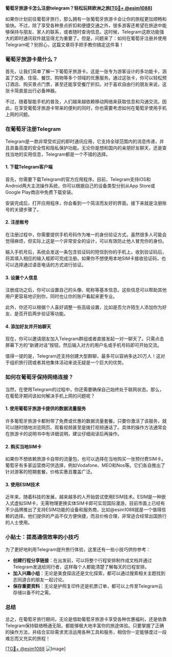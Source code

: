 **葡萄牙旅游卡怎么注册telegram？轻松玩转欧洲之旅[[TG💪+ @esim1088](https://t.me/s/esim1088)]**

如果你计划前往葡萄牙旅行，那么拥有一张葡萄牙旅游卡会让你的旅程更加顺畅和愉快。不过，除了享受各种景点折扣和便捷交通之外，很多游客还希望在旅途中能够保持与朋友、家人的联系，或者随时查询信息。这时候，Telegram这款功能强大的即时通讯软件就显得尤为重要了。但是，问题来了：如何在葡萄牙注册并使用Telegram呢？别担心，这篇文章将手把手教你搞定这件事！

### 葡萄牙旅游卡是什么？

首先，让我们简单了解一下葡萄牙旅游卡。这是一张专为游客设计的多功能卡，涵盖了交通、住宿、餐饮、购物等多个领域的优惠服务。通过这张卡，你可以轻松预订酒店、购买景点门票，甚至还能享受餐厅折扣。对于喜欢自由行的朋友来说，这张卡简直是出行必备神器。

不过，随着智能手机的普及，人们越来越依赖移动网络来获取信息和沟通交流。因此，在享受葡萄牙旅游卡带来的便利的同时，你也需要考虑如何在葡萄牙使用手机上网的问题。

### 在葡萄牙注册Telegram

Telegram是一款非常受欢迎的即时通讯应用，它支持全球范围内的消息传递，并且具备高度的安全性和隐私保护功能。无论你是想和国内的亲朋好友聊天，还是查找当地的实用信息，Telegram都是一个不错的选择。

#### 1. 下载Telegram客户端

首先，你需要下载Telegram的官方应用程序。目前，Telegram支持iOS和Android两大主流操作系统，你可以根据自己的设备类型分别从App Store或Google Play商店中免费下载安装。

安装完成后，打开应用程序，你会看到一个简洁而友好的界面。接下来就是注册账号的关键步骤了。

#### 2. 注册账号

在注册过程中，你需要提供手机号码作为唯一的身份验证方式。虽然很多人可能会觉得麻烦，但实际上这是一个非常安全的设计，可以有效防止他人冒充你的身份。

输入手机号后，系统会发送一条包含验证码的短信到你的手机上。收到验证码后，将其填入相应的输入框即可完成注册。如果你不想使用本地SIM卡接收验证码，也可以选择通过语音电话的方式进行验证。

#### 3. 设置个人信息

注册成功之后，你可以设置自己的头像、昵称等基本信息。这些信息可以帮助其他用户更容易地识别你，同时也让你的账户看起来更专业。

此外，你还可以根据个人喜好调整一些高级设置，比如是否允许陌生人添加你为好友、是否开启两步验证等功能。

#### 4. 添加好友并开始聊天

现在，你可以邀请朋友加入Telegram群组或者直接发起一对一聊天了。只需点击屏幕下方的“新建对话”按钮，然后输入对方的用户名或手机号码即可开始交流。

值得一提的是，Telegram还支持创建大型群聊，最多可以容纳多达20万人！这对于组织旅行团或者其他集体活动来说无疑是一个巨大的优势。

### 如何在葡萄牙保持网络连接？

当然，在使用Telegram的过程中，你还需要确保自己始终处于联网状态。那么，在葡萄牙期间该如何解决手机上网的问题呢？

#### 1. 使用葡萄牙旅游卡提供的数据流量服务

许多葡萄牙旅游卡都附带了免费或优惠的数据流量套餐。只要你激活了该服务，就可以随时随地浏览网页、观看视频甚至是拨打视频通话了。具体的操作方法通常会在旅游卡的说明书中有详细说明，建议仔细阅读后再操作。

#### 2. 购买当地SIM卡

如果你不想依赖旅游卡自带的流量包，也可以选择在当地购买一张预付费SIM卡。葡萄牙有多家运营商可供选择，例如Vodafone、MEO和Nos等。它们各自推出了针对游客的短期套餐，价格实惠且覆盖广泛。

#### 3. 使用ESIM技术

近年来，随着科技的发展，越来越多的人开始尝试使用ESIM技术。ESIM是一种嵌入式虚拟SIM卡，无需物理更换实体SIM卡即可实现国际漫游。目前市面上已经有不少品牌推出了支持ESIM功能的设备和服务商，比如@esim1088就是一个值得信赖的选择。他们提供的产品不仅方便快捷，而且价格合理，非常适合经常出国旅行的人士使用。

### 小贴士：提高通信效率的小技巧

为了更好地利用Telegram提升旅行体验，这里还有一些小技巧供你参考：

- **创建行程分享链接**：在出发前，可以将整个行程安排制作成文档并通过Telegram发送给同行者，这样每个人都能清楚了解每天的日程安排。
- **加入兴趣小组**：无论是美食探店还是文化探索，都可以通过搜索相关主题找到志同道合的朋友一起讨论。
- **保存重要资料**：无论是护照复印件还是机票订单，都可以上传至Telegram云存储以备不时之需。

### 总结

总之，在葡萄牙旅行期间，无论是借助葡萄牙旅游卡享受各种优惠福利，还是依靠Telegram保持联络畅通无阻，都能够极大地丰富你的旅途体验。只要掌握了正确的操作方法，并结合实际需求灵活运用各种工具和服务，相信你一定能够度过一段难忘而又充实的旅程！

[[TG💪+ @esim1088](https://t.me/s/esim1088) ![Image](https://i.postimg.cc/4NQfJmqS/Snipaste-2025-05-13-00-14-12.png)]